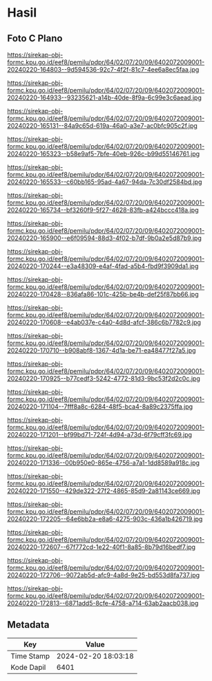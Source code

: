 # Hasil

## Foto C Plano

https://sirekap-obj-formc.kpu.go.id/eef8/pemilu/pdpr/64/02/07/20/09/6402072009001-20240220-164803--9d594536-92c7-4f2f-81c7-4ee6a8ec5faa.jpg

https://sirekap-obj-formc.kpu.go.id/eef8/pemilu/pdpr/64/02/07/20/09/6402072009001-20240220-164933--93235621-a14b-40de-8f9a-6c99e3c6aead.jpg

https://sirekap-obj-formc.kpu.go.id/eef8/pemilu/pdpr/64/02/07/20/09/6402072009001-20240220-165131--84a9c65d-619a-46a0-a3e7-ac0bfc905c2f.jpg

https://sirekap-obj-formc.kpu.go.id/eef8/pemilu/pdpr/64/02/07/20/09/6402072009001-20240220-165323--b58e9af5-7bfe-40eb-926c-b99d55146761.jpg

https://sirekap-obj-formc.kpu.go.id/eef8/pemilu/pdpr/64/02/07/20/09/6402072009001-20240220-165533--c60bb165-95ad-4a67-94da-7c30df2584bd.jpg

https://sirekap-obj-formc.kpu.go.id/eef8/pemilu/pdpr/64/02/07/20/09/6402072009001-20240220-165734--bf3260f9-5f27-4628-83fb-a424bccc418a.jpg

https://sirekap-obj-formc.kpu.go.id/eef8/pemilu/pdpr/64/02/07/20/09/6402072009001-20240220-165900--e6f09594-88d3-4f02-b7df-9b0a2e5d87b9.jpg

https://sirekap-obj-formc.kpu.go.id/eef8/pemilu/pdpr/64/02/07/20/09/6402072009001-20240220-170244--e3a48309-e4af-4fad-a5b4-fbd9f3909da1.jpg

https://sirekap-obj-formc.kpu.go.id/eef8/pemilu/pdpr/64/02/07/20/09/6402072009001-20240220-170428--836afa86-101c-425b-be4b-def25f87bb66.jpg

https://sirekap-obj-formc.kpu.go.id/eef8/pemilu/pdpr/64/02/07/20/09/6402072009001-20240220-170608--e4ab037e-c4a0-4d8d-afcf-386c6b7782c9.jpg

https://sirekap-obj-formc.kpu.go.id/eef8/pemilu/pdpr/64/02/07/20/09/6402072009001-20240220-170710--b908abf8-1367-4d1a-be71-ea48477f27a5.jpg

https://sirekap-obj-formc.kpu.go.id/eef8/pemilu/pdpr/64/02/07/20/09/6402072009001-20240220-170925--b77cedf3-5242-4772-81d3-9bc53f2d2c0c.jpg

https://sirekap-obj-formc.kpu.go.id/eef8/pemilu/pdpr/64/02/07/20/09/6402072009001-20240220-171104--7fff8a8c-6284-48f5-bca4-8a89c2375ffa.jpg

https://sirekap-obj-formc.kpu.go.id/eef8/pemilu/pdpr/64/02/07/20/09/6402072009001-20240220-171201--bf99bd71-724f-4d94-a73d-6f79cff3fc69.jpg

https://sirekap-obj-formc.kpu.go.id/eef8/pemilu/pdpr/64/02/07/20/09/6402072009001-20240220-171336--00b950e0-865e-4756-a7a1-1dd8589a918c.jpg

https://sirekap-obj-formc.kpu.go.id/eef8/pemilu/pdpr/64/02/07/20/09/6402072009001-20240220-171550--429de322-27f2-4865-85d9-2a81143ce669.jpg

https://sirekap-obj-formc.kpu.go.id/eef8/pemilu/pdpr/64/02/07/20/09/6402072009001-20240220-172205--64e6bb2a-e8a6-4275-903c-436a1b426719.jpg

https://sirekap-obj-formc.kpu.go.id/eef8/pemilu/pdpr/64/02/07/20/09/6402072009001-20240220-172607--67f772cd-1e22-40f1-8a85-8b79d16bedf7.jpg

https://sirekap-obj-formc.kpu.go.id/eef8/pemilu/pdpr/64/02/07/20/09/6402072009001-20240220-172706--9072ab5d-afc9-4a8d-9e25-bd553d8fa737.jpg

https://sirekap-obj-formc.kpu.go.id/eef8/pemilu/pdpr/64/02/07/20/09/6402072009001-20240220-172813--6871add5-8cfe-4758-a714-63ab2aacb038.jpg


## Metadata

| Key        | Value               |
| ---------- | ------------------- |
| Time Stamp | 2024-02-20 18:03:18 |
| Kode Dapil | 6401                |



